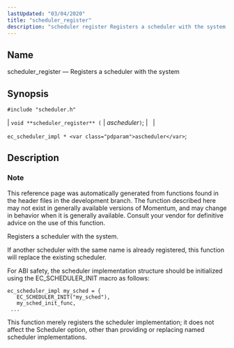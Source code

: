 ```yaml
---
lastUpdated: "03/04/2020"
title: "scheduler_register"
description: "scheduler register Registers a scheduler with the system void scheduler register ascheduler ec scheduler impl ascheduler This reference page was automatically generated from functions found in the header files in the development branch The function described here may not exist in generally available versions of Momentum and may change in..."
---
```


<a name="apis.scheduler_register"></a> 
## Name

scheduler_register — Registers a scheduler with the system

## Synopsis

`#include "scheduler.h"`

| `void **scheduler_register** (` | <var class="pdparam">ascheduler</var>`)`; |   |

`ec_scheduler_impl * <var class="pdparam">ascheduler</var>`;<a name="idp58918640"></a> 
## Description

### Note

This reference page was automatically generated from functions found in the header files in the development branch. The function described here may not exist in generally available versions of Momentum, and may change in behavior when it is generally available. Consult your vendor for definitive advice on the use of this function.

Registers a scheduler with the system.

If another scheduler with the same name is already registered, this function will replace the existing scheduler.

For ABI safety, the scheduler implementation structure should be initialized using the EC_SCHEDULER_INIT macro as follows:

```
ec_scheduler_impl my_sched = {
   EC_SCHEDULER_INIT("my_sched"),
   my_sched_init_func,
 ...
```

This function merely registers the scheduler implementation; it does not affect the Scheduler option, other than providing or replacing named scheduler implementations.